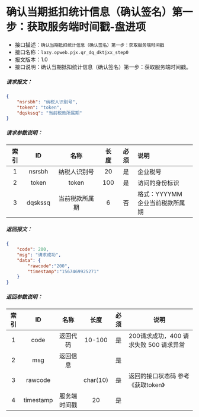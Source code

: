 # 确认当期抵扣统计信息（确认签名）第一步：获取服务端时间戳-盘进项

- 接口描述：`确认当期抵扣统计信息（确认签名）第一步：获取服务端时间戳`
- 接口名称：`lazy.opweb.pjx.qr_dq_dktjxx_step0`
- 报文版本：1.0
- 接口说明：确认当期抵扣统计信息（确认签名）第一步：获取服务端时间戳。

##### 请求报文：

```json
{
	"nsrsbh": "纳税人识别号",
	"token": "token",
	"dqskssq": "当前税款所属期"
}
```

#####  请求参数说明：

| 索引 |   ID    |      名称      | 长度 | 必须 | 说明                                |
| :--: | :-----: | :------------: | :--: | :--: | :---------------------------------- |
|  1   | nsrsbh  |  纳税人识别号  |  20  |  是  | 企业税号                            |
|  2   |  token  |     token      | 100  |  是  | 访问的身份标识                      |
|  3   | dqskssq | 当前税款所属期 |  6   |  否  | 格式：YYYYMM<br/>企业当前税款所属期 |
##### 返回报文：

```json
{
	"code": 200,
	"msg": "请求成功",
	"data": {
        "rawcode":"200",
        "timestamp":"1567469925271"
	}
}
```
#####  返回参数说明：
| 索引 |   ID    |        名称         |   长度   | 必须 | 说明                                                         |
| :--: | :-----: | :-----------------: | :------: | :--: | ------------------------------------------------------------ |
|  1   |  code   |      返回代码       |  10-100  |  是  | 200请求成功，400 请求失败 500 请求异常                       |
|  2   |   msg   |      返回信息       |          |  是  |                                                              |
|  3   | rawcode |                     | char(10) |  是  | 返回的接口状态码  参考《获取token》                                |
|  4   |  timestamp   |      服务端时间戳       |    20     |  是  ||
